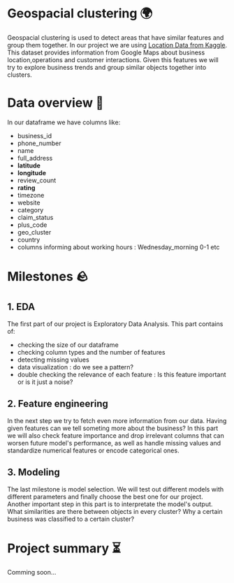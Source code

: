 # Geospacial clustering 🌍

Geospacial clustering is used to detect areas that have similar features and group them together. In our project we are using [Location Data from Kaggle](https://www.kaggle.com/datasets/azharsaleem/location-intelligence-data-from-google-map).
This dataset provides information from Google Maps about business location,operations and customer interactions.
Given this features we will try to explore business trends and group similar objects together into clusters.

# Data overview 📄
In our dataframe we have columns like:
* business_id 
* phone_number
* name
* full_address
* **latitude**
* **longitude**
* review_count
* **rating**
* timezone
* website
* category
* claim_status
* plus_code
* geo_cluster
* country
* columns informing about working hours : Wednesday_morning 0-1 etc

# Milestones 🪨
## 1. EDA
The first part of our project is Exploratory Data Analysis. This part contains of:
* checking the size of our dataframe
* checking column types and the number of features
* detecting missing values
* data visualization : do we see a pattern?
* double checking the relevance of each feature : Is this feature important or is it just a noise?

## 2. Feature engineering
In the next step we try to fetch even more information from our data. Having  given features can we tell someting more about the business? 
In this part we will also check feature importance and drop irrelevant columns that can worsen future model's performance, as well as handle missing values and standardize numerical features or encode categorical ones. 

## 3. Modeling 
The last milestone is model selection. We will test out different models with different parameters and finally choose the best one for our project. Another important step in this part is to interpretate the model's output. What similarities are there between objects in every cluster? Why a certain business was classified to a certain cluster?

# Project summary ⏳
Comming soon...